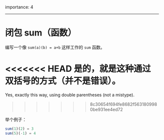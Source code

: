 importance: 4

---

# 闭包 sum（函数）

编写一个像 `sum(a)(b) = a+b` 这样工作的 `sum` 函数。

<<<<<<< HEAD
是的，就是这种通过双括号的方式（并不是错误）。
=======
Yes, exactly this way, using double parentheses (not a mistype).
>>>>>>> 8c30654f694fe8682f5631809980be931ee4ed72

举个例子：

```js
sum(1)(2) = 3
sum(5)(-1) = 4
```

